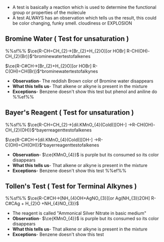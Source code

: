 - A test is basically a reaction which is used to determine the functional group or properties of the molecule
- A test ALWAYS has an observation which tells us the result, this could be color changing, funky smell. cloudiness or EXPLOSION 

## Bromine Water ( Test for unsaturation )
%%sf%%
$\ce{R-CH=CH_{2}->[Br_{2}+H_{2}O][or HOBr] R-CH(OH)-CH_{2}(Br)}$^brominewatertestofalkenes

$\ce{R-C#CH->[Br_{2}+H_{2}O][or HOBr] R-C(OH)=CH(Br)}$^brominewatertestofalkynes

- **Observation**- The reddish Brown color of Bromine water disappears
- **What this tells us**- That alkene or alkyne is present in the mixture
- **Exceptions**- Benzene doesn't show this test but phenol and aniline do
%%ef%%

## Bayer's Reagent ( Test for unsaturation )
%%sf%%
$\ce{R-CH=CH_{2}->[dil.KMnO_{4}(Cold)][OH-] ->R-CH(OH)-CH_{2}(OH)}$^bayerreagenttestofalkenes

$\ce{R-C#CH->[dil.KMnO_{4}(Cold)][OH-] ->R-C(OH)=CH(OH)}$^bayerreagenttestofalkenes

- **Observation**- $\ce{KMnO_{4}}$ is purple but its consumed so its color disappears
- **What this tells us**- That alkene or alkyne is present in the mixture
- **Exceptions**- Benzene doesn't show this test
%%ef%%

## Tollen's Test ( Test for Terminal Alkynes )
%%sf%%
$\ce{R-C#CH->[NH_{4}OH+AgNO_{3}][or Ag(NH_{3})2OH] R-C#CAg + H_{2}O +NH_{4}NO_{3}}$

- The reagent is called "Ammonical Silver Nitrate in basic medium"
- **Observation**- $\ce{KMnO_{4}}$ is purple but its consumed so its color disappears
- **What this tells us**- That alkene or alkyne is present in the mixture
- **Exceptions**- Benzene doesn't show this test